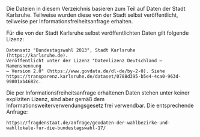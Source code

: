 Die Dateien in diesem Verzeichnis basieren zum Teil auf Daten der Stadt
Karlsruhe. Teilweise wurden diese von der Stadt selbst veröffentlicht,
teilweise per Informationsfreiheitsanfrage erhalten.

Für die von der Stadt Karlsruhe selbst veröffentlichten Daten gilt folgende
Lizenz:

    Datensatz "Bundestagswahl 2013", Stadt Karlsruhe (https://karlsruhe.de).
    Veröffentlicht unter der Lizenz "Datenlizenz Deutschland – Namensnennung
    – Version 2.0" (https://www.govdata.de/dl-de/by-2-0). Siehe
    https://transparenz.karlsruhe.de/dataset/0788d395-b5e4-4ca0-963d-99801ab4682c.

Die per Informationsfreiheitsanfrage erhaltenen Daten stehen unter keiner
expliziten Lizenz, sind aber gemäß dem Informationsweiterverwendungsgesetz
frei verwendbar. Die entsprechende Anfrage:

    https://fragdenstaat.de/anfrage/geodaten-der-wahlbezirke-und-wahllokale-fur-die-bundestagswahl-17/

